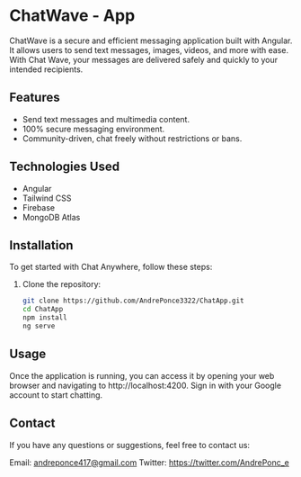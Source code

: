 <h1>ChatWave - App</h1>

ChatWave is a secure and efficient messaging application built with Angular. It allows users to send text messages, images, videos, and more with ease. With Chat Wave, your messages are delivered safely and quickly to your intended recipients.

## Features

- Send text messages and multimedia content.
- 100% secure messaging environment.
- Community-driven, chat freely without restrictions or bans.

## Technologies Used

- Angular
- Tailwind CSS
- Firebase
- MongoDB Atlas

## Installation

To get started with Chat Anywhere, follow these steps:

1. Clone the repository:
   ```bash
   git clone https://github.com/AndrePonce3322/ChatApp.git
   cd ChatApp
   npm install
   ng serve

## Usage
Once the application is running, you can access it by opening your web browser and navigating to http://localhost:4200. Sign in with your Google account to start chatting.

## Contact
If you have any questions or suggestions, feel free to contact us:

Email: andreponce417@gmail.com
Twitter: https://twitter.com/AndrePonc_e


